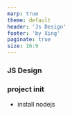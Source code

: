 ```yaml
---
marp: true
theme: default
header: 'Js Design'
footer: 'by Xing'
paginate: true
size: 16:9
---
```


<!--
_backgroundColor: grey
_color: white
-->
### JS Design

### project init
- install nodejs